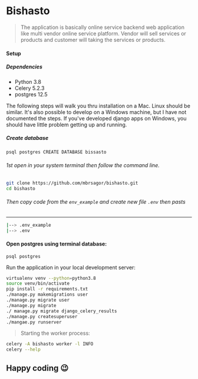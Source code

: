 # Bishasto
> The application is basically online service backend web application like multi vendor online service platform. Vendor will sell services or products and customer will taking the services or products.


#### Setup

##### Dependencies

- Python 3.8
- Celery 5.2.3
- postgres  12.5

The following steps will walk you thru installation on a Mac. Linux should be similar. It's also possible to develop 
on a Windows machine, but I have not documented the steps. If you've developed django apps on Windows, you should have little problem getting up and running.


##### Create database
``
psql postgres
CREATE DATABASE bissasto
``

###### 1st open in your system terminal then follow the command line.

```bash
git clone https://github.com/mbrsagor/bishasto.git
cd bishasto
```

###### Then copy code from the ``env_example`` and create new file `.env` then pasts

-------------------------------------------
```bash
|--> .env_example
|--> .env
```


#### Open postgres using terminal database:
```
psql postgres 
```

Run the application in your local development server:

```bash
virtualenv venv --python=python3.8
source venv/bin/activate
pip install -r requirements.txt
./manage.py makemigrations user
./manage.py migrate user
./manage.py migrate
./ manage.py migrate django_celery_results
./manage.py createsuperuser
./mangae.py runserver
```

> Starting the worker process:
```bash
celery -A bishasto worker -l INFO
celery --help
```

## Happy coding :wink:
